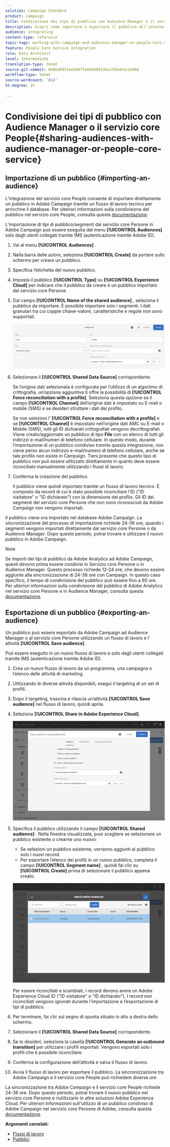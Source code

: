 ```yaml
---
solution: Campaign Standard
product: campaign
title: Condivisione dei tipi di pubblico con Audience Manager o il servizio core People
description: Scopri come importare o esportare il pubblico all’interno delle diverse soluzioni Adobe Experience Cloud.
audience: integrating
content-type: reference
topic-tags: working-with-campaign-and-audience-manager-or-people-core-service
feature: People Core Service Integration
role: Data Architect
level: Intermediate
translation-type: tm+mt
source-git-commit: 088b49931ee5047fa6b949813ba17654b1e10d60
workflow-type: tm+mt
source-wordcount: '814'
ht-degree: 2%

---
```



# Condivisione dei tipi di pubblico con Audience Manager o il servizio core People{#sharing-audiences-with-audience-manager-or-people-core-service}

## Importazione di un pubblico {#importing-an-audience}

L’integrazione del servizio core People consente di importare direttamente un pubblico in Adobe Campaign tramite un flusso di lavoro tecnico per arricchire il database. Per ulteriori informazioni sulla condivisione del pubblico nel servizio core People, consulta questa [documentazione](https://docs.adobe.com/content/help/en/analytics/components/segmentation/segmentation-workflow/seg-publish.html).

L’importazione di tipi di pubblico/segmenti dal servizio core Persone in Adobe Campaign può essere eseguita dal menu **[!UICONTROL Audiences]** solo dagli utenti collegati tramite IMS (autenticazione tramite Adobe ID).

1. Vai al menu **[!UICONTROL Audiences]** .
1. Nella barra delle azioni, seleziona **[!UICONTROL Create]** da portare sullo schermo per creare un pubblico.
1. Specifica l’etichetta del nuovo pubblico.
1. Imposta il pubblico **[!UICONTROL Type]** su **[!UICONTROL Experience Cloud]** per indicare che il pubblico da creare è un pubblico importato dal servizio core Persone.
1. Dal campo **[!UICONTROL Name of the shared audience]** , seleziona il pubblico da importare. È possibile importare solo i segmenti. I dati granulari tra cui coppie chiave-valore, caratteristiche e regole non sono supportati.

   ![](assets/aam_import_audience.png)

1. Selezionare il **[!UICONTROL Shared Data Source]** corrispondente.

   Se l’origine dati selezionata è configurata per l’utilizzo di un algoritmo di crittografia, un’opzione aggiuntiva ti offre la possibilità di **[!UICONTROL Force reconciliation with a profile]**. Seleziona questa opzione se il campo **[!UICONTROL Channel]** dell’origine dati è impostato su E-mail o mobile (SMS) e se desideri sfruttare i dati del profilo.

   Se non selezioni l’ **[!UICONTROL Force reconciliation with a profile]** e se **[!UICONTROL Channel]** è impostato nell’origine dati AMC su E-mail o Mobile (SMS), tutti gli ID dichiarati crittografati vengono decrittografati. Viene creato/aggiornato un pubblico di tipo **File** con un elenco di tutti gli indirizzi e-mail/numeri di telefono cellulare. In questo modo, durante l’importazione di un pubblico condiviso tramite questa integrazione, non viene perso alcun indirizzo e-mail/numero di telefono cellulare, anche se tale profilo non esiste in Campaign. Tieni presente che questo tipo di pubblico non può essere utilizzato direttamente in quanto deve essere riconciliato manualmente utilizzando i flussi di lavoro.

1. Conferma la creazione del pubblico.

   Il pubblico viene quindi importato tramite un flusso di lavoro tecnico. È composto da record di cui è stato possibile riconciliare l’ID (&quot;ID visitatore&quot; o &quot;ID dichiarato&quot;) con la dimensione del profilo. Gli ID dei segmenti del servizio core Persone che non sono riconosciuti da Adobe Campaign non vengono importati.

Il pubblico viene ora importato nel database Adobe Campaign. La sincronizzazione del processo di importazione richiede 24-36 ore, quando i segmenti vengono importati direttamente dal servizio core Persone o da Audience Manager. Dopo questo periodo, potrai trovare e utilizzare il nuovo pubblico in Adobe Campaign.

>[!NOTE]
>
>Se importi dei tipi di pubblico da Adobe Analytics ad Adobe Campaign, questi devono prima essere condivisi in Servizio core Persone o in Audience Manager. Questo processo richiede 12-24 ore, che devono essere aggiunte alla sincronizzazione di 24-36 ore con Campaign. In questo caso specifico, il tempo di condivisione del pubblico può essere fino a 60 ore. Per ulteriori informazioni sulla condivisione del pubblico di Adobe Analytics nel servizio core Persone e in Audience Manager, consulta questa [documentazione](https://docs.adobe.com/content/help/en/analytics/components/segmentation/segmentation-workflow/seg-publish.html).

## Esportazione di un pubblico {#exporting-an-audience}

Un pubblico può essere esportato da Adobe Campaign ad Audience Manager o al servizio core Persone utilizzando un flusso di lavoro e l’ attività **[!UICONTROL Save audience]** .

Può essere eseguito in un nuovo flusso di lavoro e solo dagli utenti collegati tramite IMS (autenticazione tramite Adobe ID).

1. Crea un nuovo flusso di lavoro da un programma, una campagna o l’elenco delle attività di marketing.
1. Utilizzando le diverse attività disponibili, esegui il targeting di un set di profili.
1. Dopo il targeting, trascina e rilascia un’attività **[!UICONTROL Save audience]** nel flusso di lavoro, quindi aprila.
1. Seleziona **[!UICONTROL Share in Adobe Experience Cloud]**.

   ![](assets/aam_save_audience_activity.png)

1. Specifica il pubblico utilizzando il campo **[!UICONTROL Shared audience]** . Nella finestra visualizzata, puoi scegliere se selezionare un pubblico esistente o crearne uno nuovo:

   * Se selezioni un pubblico esistente, verranno aggiunti al pubblico solo i nuovi record.
   * Per esportare l’elenco dei profili in un nuovo pubblico, completa il campo **[!UICONTROL Segment name]** , quindi fai clic su **[!UICONTROL Create]** prima di selezionare il pubblico appena creato.

   ![](assets/aam_save_audience_segment_picker.png)

   Per essere riconciliati e scambiati, i record devono avere un Adobe Experience Cloud ID (&quot;ID visitatore&quot; o &quot;ID dichiarato&quot;). I record non riconciliati vengono ignorati durante l’importazione e l’esportazione di tipi di pubblico.

1. Per terminare, fai clic sul segno di spunta situato in alto a destra dello schermo.
1. Selezionare il **[!UICONTROL Shared Data Source]** corrispondente.
1. Se lo desideri, seleziona la casella **[!UICONTROL Generate an outbound transition]** per utilizzare i profili esportati. Vengono esportati solo i profili che è possibile riconciliare.
1. Conferma la configurazione dell’attività e salva il flusso di lavoro.
1. Avvia il flusso di lavoro per esportare il pubblico. La sincronizzazione tra Adobe Campaign e il servizio core People può richiedere diverse ore

La sincronizzazione tra Adobe Campaign e il servizio core People richiede 24-36 ore. Dopo questo periodo, potrai trovare il nuovo pubblico nel servizio core Persone e riutilizzarlo in altre soluzioni Adobe Experience Cloud. Per ulteriori informazioni sull&#39;utilizzo di un pubblico condiviso di Adobe Campaign nel servizio core Persone di Adobe, consulta questa [documentazione](https://docs.adobe.com/content/help/en/core-services/interface/audiences/t-audience-create.html).

**Argomenti correlati:**

* [Flussi di lavoro](../../automating/using/get-started-workflows.md)
* [Pubblici](../../audiences/using/about-audiences.md)

